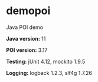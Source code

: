 # demopoi
Java POI demo

**Java version:** 11

**POI version:** 3.17



**Testing:** jUnit 4.12, mockito 1.9.5

**Logging:** logback 1.2.3, slf4g 1.7.26

